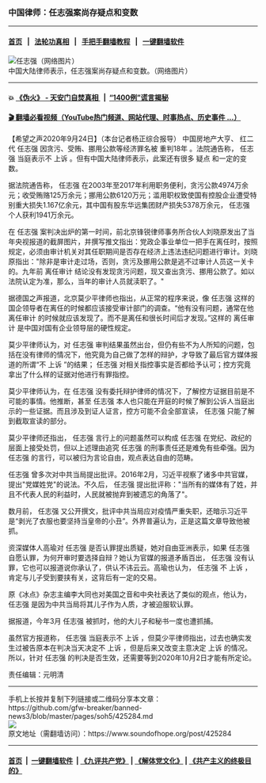 ### 中国律师：任志强案尚存疑点和变数
------------------------

#### [首页](https://github.com/gfw-breaker/banned-news3/blob/master/README.md) &nbsp;&nbsp;|&nbsp;&nbsp; [法轮功真相](https://github.com/begood0513/basic/blob/master/README.md)  &nbsp;&nbsp;|&nbsp;&nbsp; [手把手翻墙教程](https://github.com/gfw-breaker/guides/wiki)  &nbsp;&nbsp;|&nbsp;&nbsp; [一键翻墙软件](https://github.com/gfw-breaker/nogfw/blob/master/README.md)  



<div><img alt="任志强（网络图片）" src="https://img.soundofhope.org/2020-03/p2654481a297340364-ss-1585492616090.jpg"/>
<br/><figcaption class="caption">
 中国大陆律师表示，任志强案尚存疑点和变数。（网络图片）
</figcaption></div><hr/>

#### 💥 [《伪火》 - 天安门自焚真相 ](http://158.247.195.190:10000/videos/blog/weihuo.html)&nbsp; |&nbsp; [“1400例”谎言揭秘  ](http://158.247.195.190:10000/videos/blog/jiexi1400.html)

#### [ 🎬  翻墙必看视频（YouTube热门频道、网站代理、时事热点、历史事件 ...）](https://github.com/gfw-breaker/links/blob/master/banned.md)

<div><div class="Content__Wrapper sc-1bvya0-0 grZQxZ">
 <p class="meta-top">
  <span class="meta">
   【希望之声2020年9月24日】（本台记者杨正综合报导）
  </span>
  中国房地产大亨、
  <ok href="/term/9445">
   红二代
  </ok>
  <ok href="/term/18087">
   任志强
  </ok>
  因贪污、受贿、挪用公款等经济罪名被
  <ok href="/term/382105">
   重判18年
  </ok>
  。法院通告称，
  <ok href="/term/18087">
   任志强
  </ok>
  当庭表示不
  <ok href="/term/18311">
   上诉
  </ok>
  。但有中国大陆律师表示，此案还有很多
  <ok href="/term/2511">
   疑点
  </ok>
  和一定的变数。
 </p>
 <p>
  据法院通告称，
  <ok href="/term/18087">
   任志强
  </ok>
  在2003年至2017年利用职务便利，贪污公款4974万余元；收受贿赂125万余元；挪用公款6120万元；滥用职权致使国有控股企业遭受特别重大损失1.167亿余元，其中国有股东华远集团财产损失5378万余元，
  <ok href="/term/18087">
   任志强
  </ok>
  个人获利1941万余元。
 </p>
 <div class="AD_Embed__Wrap-sc-1xslmin-0 igMuqX module desktop">
  <div>
  </div>
 </div>
 <p>
  在
  <ok href="/term/18087">
   任志强
  </ok>
  案判决出炉的第一时间，前北京锋锐律师事务所合伙人刘晓原发出了当年央视报道的截屏图片，并撰写推文指出：党政企事业单位一把手在离任时，按照规定，必须由审计机关对其任职期间是否存在经济上违法违纪问题进行审计。刘晓原指出："除非是审计走过场，否则，贪污及挪用公款是逃不过审计人员这一关卡的。九年前
  <ok href="/term/383128">
   离任审计
  </ok>
  结论没有发现贪污问题，现又查出贪污、挪用公款了。如以法院认定为准，那么，当年的审计人员就渎职了。"
 </p>
 <p>
  据德国之声报道，北京莫少平律师也指出，从正常的程序来说，像
  <ok href="/term/18087">
   任志强
  </ok>
  这样的国企领导者在离任的时候都应该接受审计部门的调查。“他有没有问题，通常在他
  <ok href="/term/383128">
   离任审计
  </ok>
  的时候就应该发现了。而不是离任和很长时间后才发现。”这样的
  <ok href="/term/383128">
   离任审计
  </ok>
  是中国对国有企业领导层的硬性规定。
 </p>
 <p>
  莫少平律师认为，对
  <ok href="/term/18087">
   任志强
  </ok>
  审判结果虽然出台，但仍有些不为人所知的问题，包括在没有律师的情况下，他究竟为自己做了怎样的辩护，才导致了最后官方媒体报道的所谓“不
  <ok href="/term/18311">
   上诉
  </ok>
  ”的结果；
  <ok href="/term/18087">
   任志强
  </ok>
  对相关指控事实是否都给予认可；控方究竟拿出了什么样的证据对他进行有罪指控。
 </p>
 <p>
  莫少平律师认为，在
  <ok href="/term/18087">
   任志强
  </ok>
  没有委托辩护律师的情况下，了解控方证据目前是不可能的事情。他推断，甚至
  <ok href="/term/18087">
   任志强
  </ok>
  本人也只能在开庭的时候了解到公诉人当庭出示的一些证据。而且涉及到证人证言，控方可能不会全部宣读，
  <ok href="/term/18087">
   任志强
  </ok>
  只能了解到截取宣读的部分。
 </p>
 <p>
  莫少平律师还指出，
  <ok href="/term/18087">
   任志强
  </ok>
  言行上的问题虽然可以构成
  <ok href="/term/18087">
   任志强
  </ok>
  在党纪、政纪的层面上接受处罚，但以上述理由追究
  <ok href="/term/18087">
   任志强
  </ok>
  的刑事责任还是难免有些牵强。因为
  <ok href="/term/18087">
   任志强
  </ok>
  的言行，可以被归为言论自由，观点表达自由的范畴。
 </p>
 <p>
  <ok href="/term/18087">
   任志强
  </ok>
  曾多次对中共当局提出批评。2016年2月，习近平视察了诸多中共官媒，提出"党媒姓党"的说法。不久后，
  <ok href="/term/18087">
   任志强
  </ok>
  提出批评称："当所有的媒体有了姓，并且不代表人民的利益时，人民就被抛弃到被遗忘的角落了"。
 </p>
 <p>
  数月前，
  <ok href="/term/18087">
   任志强
  </ok>
  又公开撰文，批评中共当局应对疫情严重失职，还暗示习近平是“剥光了衣服也要坚持当皇帝的小丑”。外界普遍认为，正是这篇文章导致他被抓。
 </p>
 <p>
  资深媒体人高瑜对
  <ok href="/term/18087">
   任志强
  </ok>
  是否认罪提出质疑，她对自由亚洲表示，如果
  <ok href="/term/18087">
   任志强
  </ok>
  自愿认罪，为何开审时要选择自辩？她认为官媒的报道矛盾百出，
  <ok href="/term/18087">
   任志强
  </ok>
  没有认罪，它也可以报道说你承认了，供认不讳云云。高瑜也认为，
  <ok href="/term/18087">
   任志强
  </ok>
  不
  <ok href="/term/18311">
   上诉
  </ok>
  ，肯定与儿子受到要挟有关，这背后有一定的交易。
 </p>
 <p>
  原《冰点》杂志主编李大同也对美国之音和中央社表达了类似的观点，他认为，
  <ok href="/term/18087">
   任志强
  </ok>
  是因为中共当局将其儿子作为人质，才被迫服软认罪。
 </p>
 <p>
  据报道，今年3月
  <ok href="/term/18087">
   任志强
  </ok>
  被抓时，他的大儿子和秘书一度也遭抓捕。
 </p>
 <p>
  虽然官方报道称，
  <ok href="/term/18087">
   任志强
  </ok>
  当庭表示不
  <ok href="/term/18311">
   上诉
  </ok>
  ，但莫少平律师指出，过去也确实发生过被告原本在判决当天决定不
  <ok href="/term/18311">
   上诉
  </ok>
  ，但是后来又改变主意决定
  <ok href="/term/18311">
   上诉
  </ok>
  的情况。所以，针对
  <ok href="/term/18087">
   任志强
  </ok>
  的判决是否生效，还需要等到2020年10月2日才能有所定论。
 </p>
 <p class="meta-btm">
  责任编辑：元明清
 </p>
</div>
</div>
<hr/>
手机上长按并复制下列链接或二维码分享本文章：<br/>
https://github.com/gfw-breaker/banned-news3/blob/master/pages/soh5/425284.md <br/>
<a href='https://github.com/gfw-breaker/banned-news3/blob/master/pages/soh5/425284.md'><img src='https://github.com/gfw-breaker/banned-news3/blob/master/pages/soh5/425284.md.png'/></a> <br/>
原文地址（需翻墙访问）：https://www.soundofhope.org/post/425284


------------------------
#### [首页](https://github.com/gfw-breaker/banned-news3/blob/master/README.md) &nbsp;|&nbsp; [一键翻墙软件](https://github.com/gfw-breaker/nogfw/blob/master/README.md) &nbsp;| [《九评共产党》](https://github.com/gfw-breaker/9ping.md/blob/master/README.md#九评之一评共产党是什么) | [《解体党文化》](https://github.com/gfw-breaker/jtdwh.md/blob/master/README.md) | [《共产主义的终极目的》](https://github.com/gfw-breaker/gczydzjmd.md/blob/master/README.md)


<img src='http://gfw-breaker.win/banned-news3/pages/soh5/425284.md' width='0px' height='0px'/>